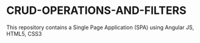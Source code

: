 # CRUD-OPERATIONS-AND-FILTERS
This repository contains a Single Page Application (SPA) using Angular JS, HTML5, CSS3
